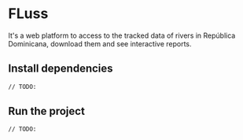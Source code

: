 # FLuss

It's a web platform to access to the tracked data of rivers in República Dominicana, download them and see interactive reports.

## Install dependencies

```bash
// TODO:
```

## Run the project

```bash
// TODO:
```
